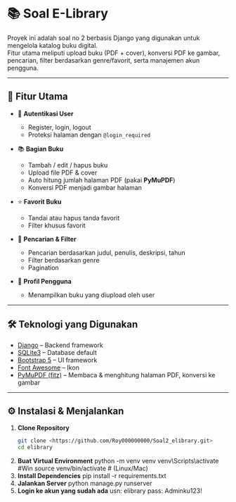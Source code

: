 # 📚 Soal E-Library

Proyek ini adalah soal no 2 berbasis Django yang digunakan untuk mengelola katalog buku digital.  
Fitur utama meliputi upload buku (PDF + cover), konversi PDF ke gambar, pencarian, filter berdasarkan genre/favorit, serta manajemen akun pengguna.

---

## 🚀 Fitur Utama
- 🔐 **Autentikasi User**
  - Register, login, logout
  - Proteksi halaman dengan `@login_required`

- 📚 **Bagian Buku**
  - Tambah / edit / hapus buku
  - Upload file PDF & cover
  - Auto hitung jumlah halaman PDF (pakai **PyMuPDF**)
  - Konversi PDF menjadi gambar halaman

- ⭐ **Favorit Buku**
  - Tandai atau hapus tanda favorit
  - Filter khusus favorit

- 🔎 **Pencarian & Filter**
  - Pencarian berdasarkan judul, penulis, deskripsi, tahun
  - Filter berdasarkan genre
  - Pagination

- 👤 **Profil Pengguna**
  - Menampilkan buku yang diupload oleh user

---

## 🛠️ Teknologi yang Digunakan
- [Django](https://www.djangoproject.com/) – Backend framework
- [SQLite3](https://www.sqlite.org/) – Database default
- [Bootstrap 5](https://getbootstrap.com/) – UI framework
- [Font Awesome](https://fontawesome.com/) – Ikon
- [PyMuPDF (fitz)](https://pymupdf.readthedocs.io/) – Membaca & menghitung halaman PDF, konversi ke gambar

---

## ⚙️ Instalasi & Menjalankan

1. **Clone Repository**
   ```bash
   git clone <https://github.com/Roy000000000/Soal2_elibrary.git>
   cd elibrary
2. **Buat Virtual Environment**
    python -m venv venv
    venv\Scripts\activate #Win
    source venv/bin/activate  # (Linux/Mac)
3. **Install Dependencies**
    pip install -r requirements.txt
4. **Jalankan Server**
    python manage.py runserver
5. **Login ke akun yang sudah ada**
     usn: elibrary
     pass: Adminku123!



